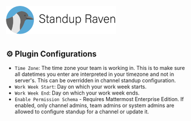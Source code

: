 <img src="assets/images/banner.png" width="300px">

#

## ⚙ Plugin Configurations

* `Time Zone`: The time zone your team is working in. This is to make sure all datetimes you enter are interpreted in your timezone and not in server's. This can be overridden in channel standup configuration.
* `Work Week Start`: Day on which your work week starts.
* `Work Week End`: Day on which your work week ends.
* `Enable Permission Schema` - Requires Mattermost Enterprise Edition. If enabled, only channel admins, team admins or system admins are allowed to configure standup for a channel or update it.
